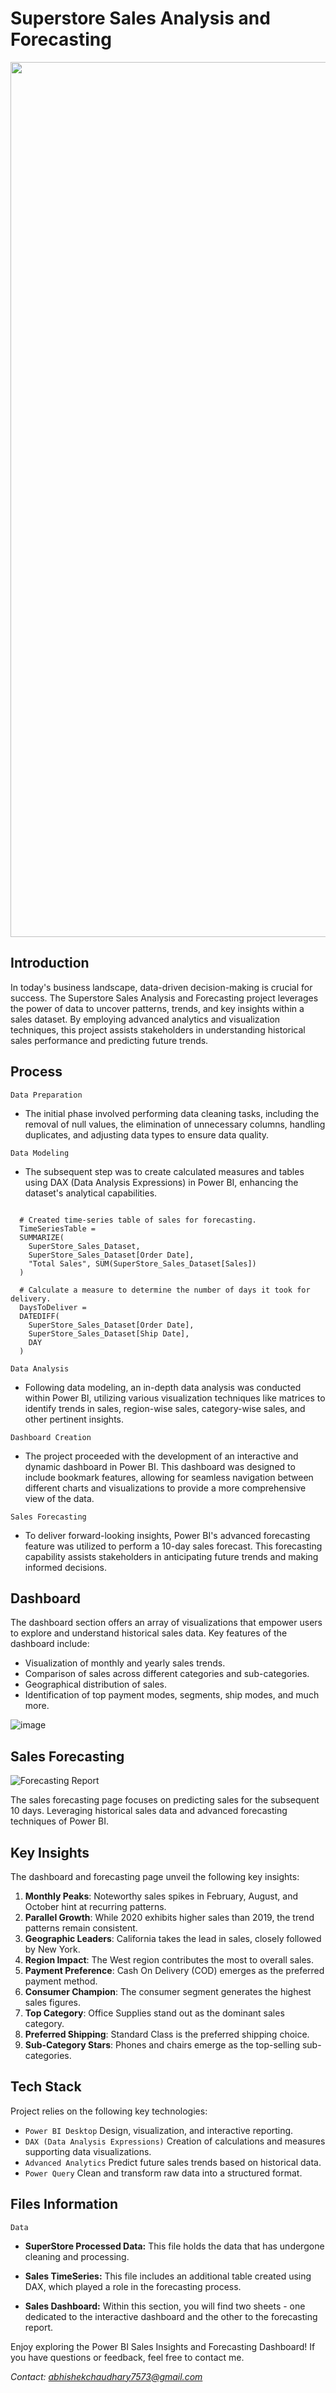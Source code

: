 # Superstore Sales Analysis and Forecasting
<img src="https://github.com/Fardin-Data/Superstore-Sales-Analysis-and-Forecasting/assets/137788371/0d26d4a0-80cd-4f6e-bcb6-37af346c1fcc" width="1400">

  
## Introduction
In today's business landscape, data-driven decision-making is crucial for success. The Superstore Sales Analysis and Forecasting project leverages the power of data to uncover patterns, trends, and key insights within a sales dataset. By employing advanced analytics and visualization techniques, this project assists stakeholders in understanding historical sales performance and predicting future trends.


## Process
`Data Preparation`
- The initial phase involved performing data cleaning tasks, including the removal of null values, the elimination of unnecessary columns, handling duplicates, and adjusting data types to ensure data quality.

`Data Modeling`
- The subsequent step was to create calculated measures and tables using DAX (Data Analysis Expressions) in Power BI, enhancing the dataset's analytical capabilities.
  
<pre><code>
  # Created time-series table of sales for forecasting.
  TimeSeriesTable = 
  SUMMARIZE(
    SuperStore_Sales_Dataset,
    SuperStore_Sales_Dataset[Order Date],
    "Total Sales", SUM(SuperStore_Sales_Dataset[Sales])
  )  
  
  # Calculate a measure to determine the number of days it took for delivery.
  DaysToDeliver = 
  DATEDIFF(
    SuperStore_Sales_Dataset[Order Date],
    SuperStore_Sales_Dataset[Ship Date],
    DAY
  )
</code></pre>

`Data Analysis`
- Following data modeling, an in-depth data analysis was conducted within Power BI, utilizing various visualization techniques like matrices to identify trends in sales, region-wise sales, category-wise sales, and other pertinent insights.

`Dashboard Creation`
- The project proceeded with the development of an interactive and dynamic dashboard in Power BI. This dashboard was designed to include bookmark features, allowing for seamless navigation between different charts and visualizations to provide a more comprehensive view of the data.

`Sales Forecasting`
- To deliver forward-looking insights, Power BI's advanced forecasting feature was utilized to perform a 10-day sales forecast. This forecasting capability assists stakeholders in anticipating future trends and making informed decisions.
## Dashboard
The dashboard section offers an array of visualizations that empower users to explore and understand historical sales data. Key features of the dashboard include:

- Visualization of monthly and yearly sales trends.
- Comparison of sales across different categories and sub-categories.
- Geographical distribution of sales.
- Identification of top payment modes, segments, ship modes, and much more.

![image](https://github.com/Fardin-Data/Superstore-Sales-Analysis-and-Forecasting/assets/137788371/6386d2e3-6773-4489-ab50-0ac8112416e5)

## Sales Forecasting

![Forecasting Report](https://github.com/Fardin-Data/Superstore_Sales_Insights_and_Forecasting/assets/137788371/e6350e18-85e5-4961-9e61-f8b0243f679d)

The sales forecasting page focuses on predicting sales for the subsequent 10 days. Leveraging historical sales data and advanced forecasting techniques of Power BI.

## Key Insights
The dashboard and forecasting page unveil the following key insights:

1. **Monthly Peaks**: Noteworthy sales spikes in February, August, and October hint at recurring patterns.
2. **Parallel Growth**: While 2020 exhibits higher sales than 2019, the trend patterns remain consistent.
3. **Geographic Leaders**: California takes the lead in sales, closely followed by New York.
4. **Region Impact**: The West region contributes the most to overall sales.
5. **Payment Preference**: Cash On Delivery (COD) emerges as the preferred payment method.
6. **Consumer Champion**: The consumer segment generates the highest sales figures.
7. **Top Category**: Office Supplies stand out as the dominant sales category.
8. **Preferred Shipping**: Standard Class is the preferred shipping choice.
9. **Sub-Category Stars**: Phones and chairs emerge as the top-selling sub-categories.

## Tech Stack
Project relies on the following key technologies:

- `Power BI Desktop` Design, visualization, and interactive reporting.
- `DAX (Data Analysis Expressions)` Creation of calculations and measures supporting data visualizations.
- `Advanced Analytics` Predict future sales trends based on historical data.
- `Power Query` Clean and transform raw data into a structured format.

## Files Information
`Data`

- **SuperStore Processed Data:** This file holds the data that has undergone cleaning and processing.
- **Sales TimeSeries:** This file includes an additional table created using DAX, which played a role in the forecasting process.

- **Sales Dashboard:** Within this section, you will find two sheets - one dedicated to the interactive dashboard and the other to the forecasting report.


Enjoy exploring the Power BI Sales Insights and Forecasting Dashboard! If you have questions or feedback, feel free to contact me.

*Contact: abhishekchaudhary7573@gmail.com*
